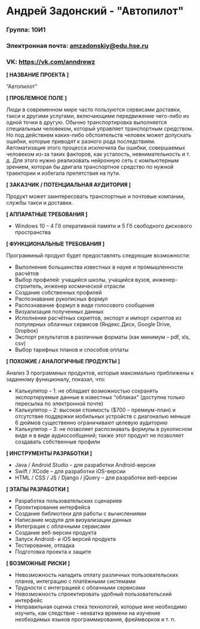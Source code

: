 # Андрей Задонский - "Автопилот"

### Группа: 10И1
### Электронная почта: amzadonskiy@edu.hse.ru
### VK: https://vk.com/anndrewz


**[ НАЗВАНИЕ ПРОЕКТА ]**

“Автопилот”

**[ ПРОБЛЕМНОЕ ПОЛЕ ]**

Люди в современном мире часто пользуются сервисами доставки, такси и другими услугами, включающими передвижение чего-либо из одной точки в другую. Обычно транспортировка выполняется специальным человеком, который управляет транспортным средством. Но под действием каких-либо обстоятельств человек может допускать ошибки, которые приводят к разного рода последствиям. Автоматизация этого процесса исключила бы ошибки, совершаемых человеком из-за таких факторов, как усталость, невнимательность и т. д. Для этого нужно реализовать нейронную сеть с компьютерным зрением, которая бы двигала транспортное средство по нужной траектории и избегала препятствия на пути.

**[ ЗАКАЗЧИК / ПОТЕНЦИАЛЬНАЯ АУДИТОРИЯ ]**

Продукт может заинтересовать транспортные и почтовые компании, службы такси и доставки.

**[ АППАРАТНЫЕ ТРЕБОВАНИЯ ]** 

* Windows 10 – 4 Гб оперативной памяти и 5 Гб свободного дискового пространства 

**[ ФУНКЦИОНАЛЬНЫЕ ТРЕБОВАНИЯ ]**

Программный продукт будет предоставлять следующие возможности:
* Выполнение большинства известных в науке и промышленности расчётов 
* Выбор профилей: учащийся школы, учащийся вузов, инженер-строитель, инженер космической отрасли
* Создание собственных профилей 
* Распознавание рукописных формул
* Распознавание формул в виде голосового сообщения
* Визуализация полученных данных
* Исполнение расчётных скриптов, экспорт и импорт скриптов из популярных облачных сервисов 
  (Яндекс.Диск, Google Drive, Dropbox)
* Экспорт результатов в различные форматы (как минимум – pdf, xls, csv)
* Выбор тарифных планов и способов оплаты 

**[ ПОХОЖИЕ / АНАЛОГИЧНЫЕ ПРОДУКТЫ ]**

Анализ 3 программных продуктов, которые максимально приближены к заданному функционалу, показал, что:

* Калькулятор – 1: не обладает возможностью сохранять экспортируемые данные в известных “облаках“ (доступна только пересылка по электронной почте) 
*	Калькулятор – 2: высокая стоимость ($700 – премиум-план) и отсутствие поддержки мобильных устройств с диагональю меньше 6 дюймов существенно ограничивают целевую аудиторию
* Калькулятор – 3:  не позволяет распознавать формулы в рукописном виде и в виде аудиосообщений; также этот продукт не позволяет создавать собственные профили

**[ ИНСТРУМЕНТЫ РАЗРАБОТКИ ]**

*	Java / Android Studio – для разработки Android-версии
*	Swift / XCode – для разработки iOS-версии
*	HTML / CSS / JS / Django / jQuery – для разработки веб-версии

**[ ЭТАПЫ РАЗРАБОТКИ ]**

*	Разработка пользовательских сценариев
*	Проектирование интерфейса
*	Создание библиотеки для работы с вычислениями
*	Написание модуля для визуализации данных
*	Интеграция с облачными сервисами
*	Создание веб-версии продукта
*	Запуск Android- и iOS версий продукта
*	Тестирование, отладка
*	Подготовка проекта к защите

**[ ВОЗМОЖНЫЕ РИСКИ ]**

*	Невозможность наладить оплату различных пользовательских планов, интеграцию с платёжными системами
*	Трудности с интеграцией с облачными сервисами
*	Невозможность спроектировать удобный пользовательский интерфейс 
*	Неправильная оценка стека технологий, которые мне необходимо изучить, как следствие – нехватка времени на изучение    необходимых языков программирования, фреймворков и т. п.
